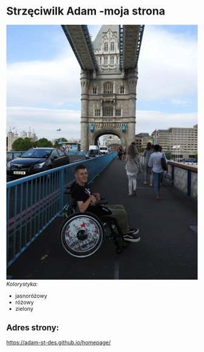 # Strzęciwilk Adam -moja strona
![Adam](/photos/Adam.jpg)
*Kolorystyka:*

- jasnoróżowy
- różowy
- zielony

## Adres strony: 
https://adam-st-des.github.io/homepage/

